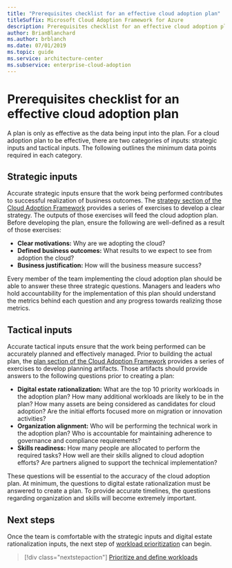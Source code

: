 ```yaml
---
title: "Prerequisites checklist for an effective cloud adoption plan"
titleSuffix: Microsoft Cloud Adoption Framework for Azure
description: Prerequisites checklist for an effective cloud adoption plan
author: BrianBlanchard
ms.author: brblanch
ms.date: 07/01/2019
ms.topic: guide
ms.service: architecture-center
ms.subservice: enterprise-cloud-adoption
---
```


# Prerequisites checklist for an effective cloud adoption plan

A plan is only as effective as the data being input into the plan. For a cloud adoption plan to be effective, there are two categories of inputs: strategic inputs and tactical inputs. The following outlines the minimum data points required in each category.

## Strategic inputs

Accurate strategic inputs ensure that the work being performed contributes to successful realization of business outcomes. The [strategy section of the Cloud Adoption Framework](../business-strategy/index.md) provides a series of exercises to develop a clear strategy. The outputs of those exercises will feed the cloud adoption plan. Before developing the plan, ensure the following are well-defined as a result of those exercises:

- **Clear motivations:** Why are we adopting the cloud?
- **Defined business outcomes:** What results to we expect to see from adoption the cloud?
- **Business justification:** How will the business measure success?

Every member of the team implementing the cloud adoption plan should be able to answer these three strategic questions. Managers and leaders who hold accountability for the implementation of this plan should understand the metrics behind each question and any progress towards realizing those metrics.

## Tactical inputs

Accurate tactical inputs ensure that the work being performed can be accurately planned and effectively managed. Prior to building the actual plan, the [plan section of the Cloud Adoption Framework](./index.md) provides a series of exercises to develop planning artifacts. Those artifacts should provide answers to the following questions prior to creating a plan:

- **Digital estate rationalization:** What are the top 10 priority workloads in the adoption plan? How many additional workloads are likely to be in the plan? How many assets are being considered as candidates for cloud adoption? Are the initial efforts focused more on migration or innovation activities?
- **Organization alignment:** Who will be performing the technical work in the adoption plan? Who is accountable for maintaining adherence to governance and compliance requirements?
- **Skills readiness:** How many people are allocated to perform the required tasks? How well are their skills aligned to cloud adoption efforts? Are partners aligned to support the technical implementation?

These questions will be essential to the accuracy of the cloud adoption plan. At minimum, the questions to digital estate rationalization must be answered to create a plan. To provide accurate timelines, the questions regarding organization and skills will become extremely important.

## Next steps

Once the team is comfortable with the strategic inputs and digital estate rationalization inputs, the next step of [workload prioritization](./workloads.md) can begin.

> [!div class="nextstepaction"]
> [Prioritize and define workloads](./workloads.md)
